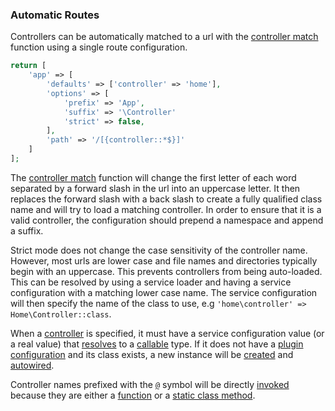 ### Automatic Routes
Controllers can be automatically matched to a url with the [controller match](https://github.com/mvc5/mvc5/blob/master/src/Route/Match/Controller.php#L196) function using a single route configuration.
```php
return [
    'app' => [
        'defaults' => ['controller' => 'home'],
        'options' => [
            'prefix' => 'App',
            'suffix' => '\Controller'
            'strict' => false,
        ],
        'path' => '/[{controller::*$}]'
    ]
];
```
The [controller match](https://github.com/mvc5/mvc5/blob/master/src/Route/Match/Controller.php#L196) function will change the first letter of each word separated by a forward slash in the url into an uppercase letter. It then replaces the forward slash with a back slash to create a fully qualified class name and will try to load a matching controller. In order to ensure that it is a valid controller, the configuration should prepend a namespace and append a suffix.

Strict mode does not change the case sensitivity of the controller name. However, most urls are lower case and file names and directories typically begin with an uppercase. This prevents controllers from being auto-loaded. This can be resolved by using a service loader and having a service configuration with a matching lower case name. The service configuration will then specify the name of the class to use, e.g <code>'home\controller' => Home\Controller::class</code>.

When a [controller](https://github.com/mvc5/mvc5/blob/master/src/Route/Route.php#L55) is specified, it must have a service configuration value (or a real value) that [resolves](https://github.com/mvc5/mvc5/blob/master/src/Resolver/Resolver.php#L572) to a [callable](http://php.net/manual/en/language.types.callable.php) type. If it does not have a [plugin configuration](https://github.com/mvc5/mvc5/blob/master/config/service.php) and its class exists, a new instance will be [created](https://github.com/mvc5/mvc5/blob/master/src/Resolver/Build.php#L124) and [autowired](#autowiring).

Controller names prefixed with the [<code>@</code>](https://github.com/mvc5/mvc5/blob/master/src/Arg.php#L13) symbol will be directly [invoked](https://github.com/mvc5/mvc5/blob/master/src/Resolver/Resolver.php#L394) because they are either a [function](https://github.com/mvc5/mvc5/blob/master/src/Signal.php#L36) or a [static class method](https://github.com/mvc5/mvc5/blob/master/src/Signal.php#L32).
